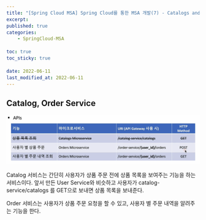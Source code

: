```yaml
---
title: "[Spring Cloud MSA] Spring Cloud를 통한 MSA 개발(7) - Catalogs and Order Service"
excerpt:
published: true
categories:
    - SpringCloud-MSA

toc: true
toc_sticky: true

date: 2022-06-11
last_modified_at: 2022-06-11
---
```


## Catalog, Order Service

![1](../../images/msa/32.PNG)

Catalog 서비스는 간단히 사용자가 상품 주문 전에 상품 목록을 보여주는 기능을 하는 서비스이다. 앞서 만든 User Service와 비슷하고 사용자가 catalog-service/catalogs 를 GET으로 보내면 상품 목록을 보내준다.

Order 서비스는 사용자가 상품 주문 요청을 할 수 있고, 사용자 별 주문 내역을 알려주는 기능을 한다.

<script src="https://utteranc.es/client.js"
        repo="chojs23/comments"
        issue-term="pathname"
        theme="github-dark"
        crossorigin="anonymous"
        async>
</script>
